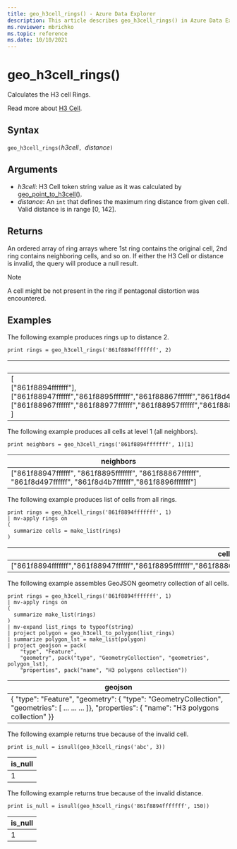 ```yaml
---
title: geo_h3cell_rings() - Azure Data Explorer
description: This article describes geo_h3cell_rings() in Azure Data Explorer.
ms.reviewer: mbrichko
ms.topic: reference
ms.date: 10/10/2021
---
```

# geo_h3cell_rings()

Calculates the H3 cell Rings.

Read more about [H3 Cell](https://eng.uber.com/h3/).

## Syntax

`geo_h3cell_rings(`*h3cell*`, `*distance*`)`

## Arguments

* *h3cell*: H3 Cell token string value as it was calculated by [geo_point_to_h3cell()](geo-point-to-h3cell-function.md).
* *distance*: An `int` that defines the maximum ring distance from given cell. Valid distance is in range [0, 142].

## Returns

An ordered array of ring arrays where 1st ring contains the original cell, 2nd ring contains neighboring cells, and so on. If either the H3 Cell or distance is invalid, the query will produce a null result.

> [!NOTE]
>
> A cell might be not present in the ring if pentagonal distortion was encountered.

## Examples

The following example produces rings up to distance 2.

<!-- csl: https://help.kusto.windows.net/Samples -->
```kusto
print rings = geo_h3cell_rings('861f8894fffffff', 2)
```

|rings|
|---|
|[<br> ["861f8894fffffff"],<br> ["861f88947ffffff","861f8895fffffff","861f88867ffffff","861f8d497ffffff","861f8d4b7ffffff","861f8896fffffff"],<br> ["861f88967ffffff","861f88977ffffff","861f88957ffffff","861f8882fffffff","861f88877ffffff","861f88847ffffff","861f8886fffffff","861f8d49fffffff","861f8d487ffffff","861f8d4a7ffffff","861f8d59fffffff","861f8d597ffffff"]<br> ]|

The following example produces all cells at level 1 (all neighbors).

<!-- csl: https://help.kusto.windows.net/Samples -->
```kusto
print neighbors = geo_h3cell_rings('861f8894fffffff', 1)[1]
```

|neighbors|
|---|
|["861f88947ffffff", "861f8895fffffff", "861f88867ffffff", "861f8d497ffffff", "861f8d4b7ffffff","861f8896fffffff"]|

The following example produces list of cells from all rings.

<!-- csl: https://help.kusto.windows.net/Samples -->
```kusto
print rings = geo_h3cell_rings('861f8894fffffff', 1)
| mv-apply rings on 
(
  summarize cells = make_list(rings)
)
```

|cells|
|---|
|["861f8894fffffff","861f88947ffffff","861f8895fffffff","861f88867ffffff","861f8d497ffffff","861f8d4b7ffffff","861f8896fffffff"]|

The following example assembles GeoJSON geometry collection of all cells.

<!-- csl: https://help.kusto.windows.net/Samples -->
```kusto
print rings = geo_h3cell_rings('861f8894fffffff', 1)
| mv-apply rings on 
(
  summarize make_list(rings)
)
| mv-expand list_rings to typeof(string)
| project polygon = geo_h3cell_to_polygon(list_rings)
| summarize polygon_lst = make_list(polygon)
| project geojson = pack(
    "type", "Feature",
    "geometry", pack("type", "GeometryCollection", "geometries", polygon_lst),
    "properties", pack("name", "H3 polygons collection"))
```

|geojson|
|---|
|{ "type": "Feature", "geometry": { "type": "GeometryCollection", "geometries": [ ... ... ... ]}, "properties": { "name": "H3 polygons collection" }}|


The following example returns true because of the invalid cell.

<!-- csl: https://help.kusto.windows.net/Samples -->
```kusto
print is_null = isnull(geo_h3cell_rings('abc', 3))
```

|is_null|
|---|
|1|

The following example returns true because of the invalid distance.

<!-- csl: net.tcp://localhost/$systemdb -->
```kusto
print is_null = isnull(geo_h3cell_rings('861f8894fffffff', 150))
```

|is_null|
|---|
|1|
